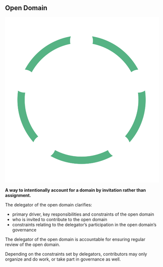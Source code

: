 ## Open Domain

![right,fit](img/structural-patterns/open-domain.png)

**A way to intentionally account for a domain by invitation rather than assignment.**
 
The delegator of the open domain clarifies:
 
- primary driver, key responsibilities and constraints of the open domain
- who is invited to contribute to the open domain
- constraints relating to the delegator’s participation in the open domain’s governance
 
The delegator of the open domain is accountable for ensuring regular review of the open domain.

Depending on the constraints set by delegators, contributors may only organize and do work, or take part in governance as well.
